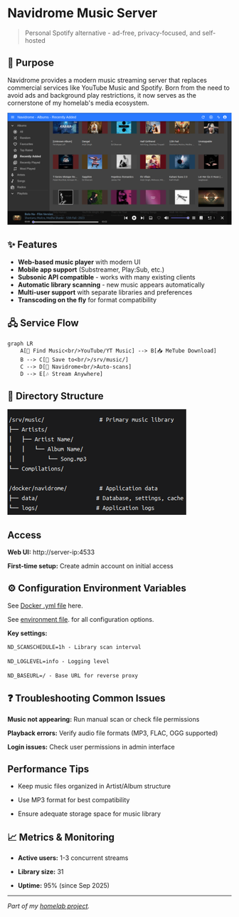 # Navidrome Music Server

> Personal Spotify alternative - ad-free, privacy-focused, and self-hosted

## 🎯 Purpose
Navidrome provides a modern music streaming server that replaces commercial services like YouTube Music and Spotify. Born from the need to avoid ads and background play restrictions, it now serves as the cornerstone of my homelab's media ecosystem.

![Navidrome](../screenshots/navidromehome.png)

## ✨ Features
- **Web-based music player** with modern UI
- **Mobile app support** (Substreamer, Play:Sub, etc.)
- **Subsonic API compatible** - works with many existing clients
- **Automatic library scanning** - new music appears automatically
- **Multi-user support** with separate libraries and preferences
- **Transcoding on the fly** for format compatibility

## 🖧 Service Flow
```mermaid
graph LR
    A[🎵 Find Music<br/>YouTube/YT Music] --> B[📥 MeTube Download]
    B --> C[💾 Save to<br/>/srv/music/]
    C --> D[🔄 Navidrome<br/>Auto-scans]
    D --> E[🎶 Stream Anywhere]
```
## 📁 Directory Structure
![alt text](image.png)

## Access
**Web UI:** http://server-ip:4533

**First-time setup:** Create admin account on initial access

## ⚙️ Configuration Environment Variables

See [Docker .yml file](./docker-compose.yml) here.

See [environment file](./.env.example). for all configuration options.



**Key settings:**
```
ND_SCANSCHEDULE=1h - Library scan interval

ND_LOGLEVEL=info - Logging level

ND_BASEURL=/ - Base URL for reverse proxy
```
## ❓ Troubleshooting Common Issues
**Music not appearing:** Run manual scan or check file permissions

**Playback errors:** Verify audio file formats (MP3, FLAC, OGG supported)

**Login issues:** Check user permissions in admin interface

## Performance Tips
- Keep music files organized in Artist/Album structure

- Use MP3 format for best compatibility

- Ensure adequate storage space for music library

## 📈 Metrics & Monitoring
- **Active users:** 1-3 concurrent streams

- **Library size:** 31

- **Uptime:** 95% (since Sep 2025)
---
_Part of my [homelab project](../README.md)._
